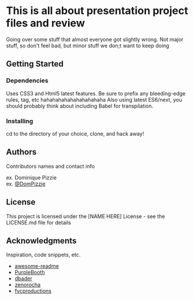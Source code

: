 # This is all about presentation project files and review

Going over some stuff that almost everyone got slightly wrong. Not major stuff, so don't feel bad,
but minor stuff we don;t want to keep doing


## Getting Started


### Dependencies

Uses CSS3 and Html5 latest features. Be sure to prefix any bleeding-edge rules, tag, etc hahahahahahahahahahaha
Also using latest ES6/next, you should probably think about including Babel for transpilation.

### Installing

cd to the directory of your choice, clone, and hack away!


## Authors

Contributors names and contact info

ex. Dominique Pizzie  
ex. [@DomPizzie](https://twitter.com/dompizzie)


## License

This project is licensed under the [NAME HERE] License - see the LICENSE.md file for details

## Acknowledgments

Inspiration, code snippets, etc.
* [awesome-readme](https://github.com/matiassingers/awesome-readme)
* [PurpleBooth](https://gist.github.com/PurpleBooth/109311bb0361f32d87a2)
* [dbader](https://github.com/dbader/readme-template)
* [zenorocha](https://gist.github.com/zenorocha/4526327)
* [fvcproductions](https://gist.github.com/fvcproductions/1bfc2d4aecb01a834b46)